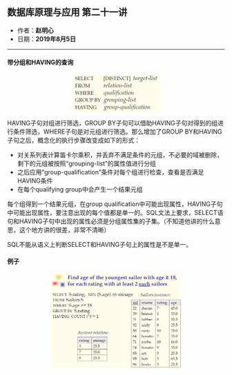 ## 数据库原理与应用 第二十一讲 

- 作者：**赵明心**
- 日期：**2019年8月5日**

---

#### **带分组和HAVING的查询**

<img src="img/Note_21/having.png" width="40%" style="display:block;margin:auto;">


HAVING子句对组进行筛选，GROUP BY子句可以借助HAVING子句对得到的组进行条件筛选，WHERE子句是对元组进行筛选。那么增加了GROUP BY和HAVING子句之后，概念化的执行步骤改变成如下的形式：

- 对关系列表计算笛卡尔乘积，并丢弃不满足条件的元组，不必要的域被删除，剩下的元组被按照“grouping-list”的属性值进行分组
- 之后应用“group-qualification”条件对每个组进行检查，查看是否满足HAVING条件
- 在每个qualifying group中会产生一个结果元组

每个组得到一个结果元组，在group qualification中可能出现属性，HAVING子句中可能出现属性，要注意出现的每个值都是单一的。SQL文法上要求，SELECT语句和HAVING子句中出现的属性必须是分组属性集的子集。（不知道他讲的什么意思，这个地方讲的很差，非常不清晰）

SQL不能从语义上判断SELECT和HAVING子句上的属性是不是单一。

#### **例子**

<img src="img/Note_21/exp.png" width="60%" style="display:block;margin:auto;">



